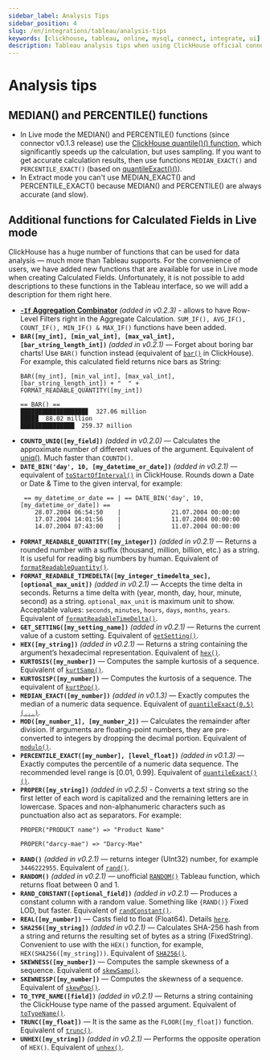 ```yaml
---
sidebar_label: Analysis Tips
sidebar_position: 4
slug: /en/integrations/tableau/analysis-tips
keywords: [clickhouse, tableau, online, mysql, connect, integrate, ui]
description: Tableau analysis tips when using ClickHouse official connector.
---
```


# Analysis tips
## MEDIAN() and PERCENTILE() functions
- In Live mode the MEDIAN() and PERCENTILE() functions (since connector v0.1.3 release) use the [ClickHouse quantile()() function](https://clickhouse.com/docs/en/sql-reference/aggregate-functions/reference/quantile/), which significantly speeds up the calculation, but uses sampling. If you want to get accurate calculation results, then use functions `MEDIAN_EXACT()` and `PERCENTILE_EXACT()` (based on [quantileExact()()](https://clickhouse.com/docs/en/sql-reference/aggregate-functions/reference/quantileexact/)).
- In Extract mode you can't use MEDIAN_EXACT() and PERCENTILE_EXACT() because MEDIAN() and PERCENTILE() are always accurate (and slow).
## Additional functions for Calculated Fields in Live mode
ClickHouse has a huge number of functions that can be used for data analysis — much more than Tableau supports. For the convenience of users, we have added new functions that are available for use in Live mode when creating Calculated Fields. Unfortunately, it is not possible to add descriptions to these functions in the Tableau interface, so we will add a description for them right here.
- **[`-If` Aggregation Combinator](https://clickhouse.com/docs/en/sql-reference/aggregate-functions/combinators/#-if)** *(added in v0.2.3)* - allows to have Row-Level Filters right in the Aggregate Calculation. `SUM_IF(), AVG_IF(), COUNT_IF(), MIN_IF() & MAX_IF()` functions have been added.
- **`BAR([my_int], [min_val_int], [max_val_int], [bar_string_length_int])`** *(added in v0.2.1)* — Forget about boring bar charts! Use `BAR()` function instead (equivalent of [`bar()`](https://clickhouse.com/docs/en/sql-reference/functions/other-functions/#function-bar) in ClickHouse). For example, this calculated field returns nice bars as String:
    ```
    BAR([my_int], [min_val_int], [max_val_int], [bar_string_length_int]) + "  " + FORMAT_READABLE_QUANTITY([my_int])
    ```
    ```
    == BAR() ==
    ██████████████████▊  327.06 million
    █████  88.02 million
    ███████████████  259.37 million
    ```
- **`COUNTD_UNIQ([my_field])`** *(added in v0.2.0)* — Calculates the approximate number of different values of the argument. Equivalent of [uniq()](https://clickhouse.com/docs/en/sql-reference/aggregate-functions/reference/uniq/). Much faster than `COUNTD()`.
- **`DATE_BIN('day', 10, [my_datetime_or_date])`** *(added in v0.2.1)* — equivalent of [`toStartOfInterval()`](https://clickhouse.com/docs/en/sql-reference/functions/date-time-functions/#tostartofintervaltime-or-data-interval-x-unit-time-zone) in ClickHouse. Rounds down a Date or Date & Time to the given interval, for example:
    ```
     == my_datetime_or_date == | == DATE_BIN('day', 10, [my_datetime_or_date]) ==
        28.07.2004 06:54:50    |              21.07.2004 00:00:00
        17.07.2004 14:01:56    |              11.07.2004 00:00:00
        14.07.2004 07:43:00    |              11.07.2004 00:00:00
    ```
- **`FORMAT_READABLE_QUANTITY([my_integer])`** *(added in v0.2.1)* — Returns a rounded number with a suffix (thousand, million, billion, etc.) as a string. It is useful for reading big numbers by human. Equivalent of [`formatReadableQuantity()`](https://clickhouse.com/docs/en/sql-reference/functions/other-functions/#formatreadablequantityx).
- **`FORMAT_READABLE_TIMEDELTA([my_integer_timedelta_sec], [optional_max_unit])`** *(added in v0.2.1)* — Accepts the time delta in seconds. Returns a time delta with (year, month, day, hour, minute, second) as a string. `optional_max_unit` is maximum unit to show. Acceptable values: `seconds`, `minutes`, `hours`, `days`, `months`, `years`. Equivalent of [`formatReadableTimeDelta()`](https://clickhouse.com/docs/en/sql-reference/functions/other-functions/#formatreadabletimedelta).
- **`GET_SETTING([my_setting_name])`** *(added in v0.2.1)* — Returns the current value of a custom setting. Equivalent of [`getSetting()`](https://clickhouse.com/docs/en/sql-reference/functions/other-functions/#getSetting).
- **`HEX([my_string])`** *(added in v0.2.1)* — Returns a string containing the argument’s hexadecimal representation. Equivalent of [`hex()`](https://clickhouse.com/docs/en/sql-reference/functions/encoding-functions/#hex).
- **`KURTOSIS([my_number])`** — Computes the sample kurtosis of a sequence. Equivalent of [`kurtSamp()`](https://clickhouse.com/docs/en/sql-reference/aggregate-functions/reference/kurtsamp/#kurtsamp).
- **`KURTOSISP([my_number])`** — Computes the kurtosis of a sequence. The equivalent of [`kurtPop()`](https://clickhouse.com/docs/en/sql-reference/aggregate-functions/reference/kurtpop/#kurtpop).
- **`MEDIAN_EXACT([my_number])`** *(added in v0.1.3)* — Exactly computes the median of a numeric data sequence. Equivalent of [`quantileExact(0.5)(...)`](https://clickhouse.com/docs/en/sql-reference/aggregate-functions/reference/quantileexact/#quantileexact).
- **`MOD([my_number_1], [my_number_2])`** — Calculates the remainder after division. If arguments are floating-point numbers, they are pre-converted to integers by dropping the decimal portion. Equivalent of [`modulo()`](https://clickhouse.com/docs/en/sql-reference/functions/arithmetic-functions/#modulo).
- **`PERCENTILE_EXACT([my_number], [level_float])`** *(added in v0.1.3)* — Exactly computes the percentile of a numeric data sequence. The recommended level range is [0.01, 0.99]. Equivalent of [`quantileExact()()`](https://clickhouse.com/docs/en/sql-reference/aggregate-functions/reference/quantileexact/#quantileexact).
- **`PROPER([my_string])`** *(added in v0.2.5)* - Converts a text string so the first letter of each word is capitalized and the remaining letters are in lowercase. Spaces and non-alphanumeric characters such as punctuation also act as separators. For example:
    ```
    PROPER("PRODUCT name") => "Product Name"
    ```
    ```
    PROPER("darcy-mae") => "Darcy-Mae"
    ```
- **`RAND()`** *(added in v0.2.1)* — returns integer (UInt32) number, for example `3446222955`. Equivalent of [`rand()`](https://clickhouse.com/docs/en/sql-reference/functions/random-functions/#rand).
- **`RANDOM()`** *(added in v0.2.1)* — unofficial [`RANDOM()`](https://kb.tableau.com/articles/issue/random-function-produces-inconsistent-results) Tableau function, which returns float between 0 and 1.
- **`RAND_CONSTANT([optional_field])`** *(added in v0.2.1)* — Produces a constant column with a random value. Something like `{RAND()}` Fixed LOD, but faster. Equivalent of [`randConstant()`](https://clickhouse.com/docs/en/sql-reference/functions/random-functions/#randconstant).
- **`REAL([my_number])`** — Casts field to float (Float64). Details [`here`](https://clickhouse.com/docs/en/sql-reference/data-types/decimal/#operations-and-result-type).
- **`SHA256([my_string])`** *(added in v0.2.1)* — Calculates SHA-256 hash from a string and returns the resulting set of bytes as a string (FixedString). Convenient to use with the `HEX()` function, for example, `HEX(SHA256([my_string]))`. Equivalent of [`SHA256()`](https://clickhouse.com/docs/en/sql-reference/functions/hash-functions/#sha).
- **`SKEWNESS([my_number])`** — Computes the sample skewness of a sequence. Equivalent of [`skewSamp()`](https://clickhouse.com/docs/en/sql-reference/aggregate-functions/reference/skewsamp/#skewsamp).
- **`SKEWNESSP([my_number])`** — Computes the skewness of a sequence. Equivalent of [`skewPop()`](https://clickhouse.com/docs/en/sql-reference/aggregate-functions/reference/skewpop/#skewpop).
- **`TO_TYPE_NAME([field])`** *(added in v0.2.1)* — Returns a string containing the ClickHouse type name of the passed argument. Equivalent of [`toTypeName()`](https://clickhouse.com/docs/en/sql-reference/functions/other-functions/#totypenamex).
- **`TRUNC([my_float])`** — It is the same as the `FLOOR([my_float])` function. Equivalent of [`trunc()`](https://clickhouse.com/docs/en/sql-reference/functions/rounding-functions/#truncx-n-truncatex-n).
- **`UNHEX([my_string])`** *(added in v0.2.1)* — Performs the opposite operation of `HEX()`. Equivalent of [`unhex()`](https://clickhouse.com/docs/en/sql-reference/functions/encoding-functions/#unhexstr).
